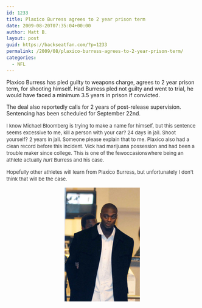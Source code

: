 ```yaml
---
id: 1233
title: Plaxico Burress agrees to 2 year prison term
date: 2009-08-20T07:35:04+00:00
author: Matt B.
layout: post
guid: https://backseatfan.com/?p=1233
permalink: /2009/08/plaxico-burress-agrees-to-2-year-prison-term/
categories:
  - NFL
---
```


<div class="entry">
  <p>
    Plaxico Burress has pled guilty to weapons charge, agrees to 2 year prison term, for shooting himself. Had Burress pled not guilty and went to trial, he would have faced a minimum 3.5 years in prison if convicted.
  </p>

  <p>
    The deal also reportedly calls for 2 years of post-release supervision. Sentencing has been scheduled for September 22nd<span style="color: #333333; font-size: small;"><span style="line-height: 17px;">.</span></span>
  </p>

  <p>
    <span style="color: #333333; font-size: small;"><span style="line-height: 17px;">I know Michael Bloomberg is trying to make a name for himself, but this sentence seems excessive to me, kill a person with your car? 24 days in jail. Shoot yourself? 2 years in jail. Someone please explain that to me. Plaxico also had a clean record before this incident. Vick had marijuana possession and had been a trouble maker since college. This is one of the fewoccasionswhere being an athlete actually <em>hurt</em> Burress and his case.</span></span>
  </p>

  <p>
    <span style="color: #333333; font-size: small;"><span style="line-height: 17px;">Hopefully other athletes will learn from Plaxico Burress, but unfortunately I don't think that will be the case.</span></span>
  </p>

  <p style="text-align: center;">
    <img class="aligncenter" style="border: 0px initial initial;" title="plaxico-burress-charged_nc" src="/images/2009/08/plaxico-burress-charged_nc-198x300.jpg" alt="plaxico-burress-charged_nc" width="198" height="300" />
  </p>
</div>
